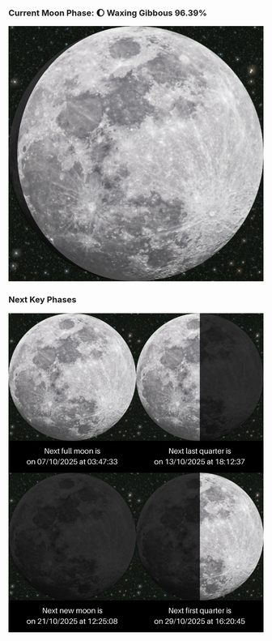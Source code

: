 ### Current Moon Phase: 🌔 Waxing Gibbous 96.39%
![Moon Phase](moonphase.png)
### Next Key Phases
![Gallery](gallery.png)